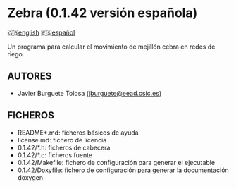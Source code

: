Zebra (0.1.42 versión española)
==============================

:uk:[english](README.md) :es:[español](README.es.md)

Un programa para calcular el movimiento de mejillón cebra en redes de riego.

AUTORES
-------

* Javier Burguete Tolosa (jburguete@eead.csic.es)

FICHEROS
--------

* README\*.md: ficheros básicos de ayuda
* license.md: fichero de licencia
* 0.1.42/\*.h: ficheros de cabecera
* 0.1.42/\*.c: ficheros fuente
* 0.1.42/Makefile: fichero de configuración para generar el ejecutable
* 0.1.42/Doxyfile: fichero de configuración para generar la documentación doxygen
